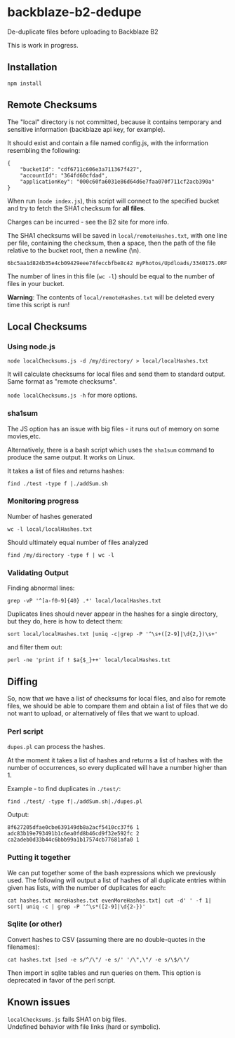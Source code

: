 # backblaze-b2-dedupe
De-duplicate files before uploading to Backblaze B2

This is work in progress.

## Installation

```
npm install
```


## Remote Checksums

The "local" directory is not committed, because it contains temporary and sensitive information (backblaze api key, for example).

It should exist and contain a file named config.js, with the information resembling the following:

```
{
	"bucketId": "cdf6711c606e3a711367f427",
	"accountId": "364fd60cfdad",
	"applicationKey": "000c60fa6031e86d64d6e7faa070f711cf2acb390a"
}
```

When run (`node index.js`), this script will connect to the specified bucket and try to fetch the SHA1 checksum for **all files**. 

Charges can be incurred - see the B2 site for more info.

The SHA1 checksums will be saved in `local/remoteHashes.txt`, with one line per file, containing the checksum, then a space, then the path of the file relative to the bucket root, then a newline (\n).

```
6bc5aa1d824b35e4cb09429eee74feccbfbe8c42 myPhotos/Updloads/3340175.ORF
```

The number of lines in this file (`wc -l`) should be equal to the number of files in your bucket.

**Warning**: The contents of `local/remoteHashes.txt` will be deleted every time this script is run!

## Local Checksums

### Using node.js

```
node localChecksums.js -d /my/directory/ > local/localHashes.txt
```

It will calculate checksums for local files and send them to standard output. Same format as "remote checksums".

`node localChecksums.js -h` for more options.


### sha1sum

The JS option has an issue with big files - it runs out of memory on some movies,etc.

Alternatively, there is a bash script which uses the `sha1sum` command to produce the same output. It works on Linux.

It takes a list of files and returns hashes:

```
find ./test -type f |./addSum.sh
```

### Monitoring progress

Number of hashes generated
```
wc -l local/localHashes.txt
```

Should ultimately equal number of files analyzed
```
find /my/directory -type f | wc -l
```

### Validating Output

Finding abnormal lines:
```
grep -vP '^[a-f0-9]{40} .*' local/localHashes.txt
```

Duplicates lines should never appear in the hashes for a single directory, but they do, here is how to detect them:
```
sort local/localHashes.txt |uniq -c|grep -P '^\s+([2-9]|\d{2,})\s+'
```

and filter them out:
```
perl -ne 'print if ! $a{$_}++' local/localHashes.txt
```

## Diffing

So, now that we have a list of checksums for local files, and also for remote files, we should be able to compare them and obtain a list of files that we do not want to upload, or alternatively of files that we want to upload.

### Perl script

`dupes.pl` can process the hashes.

At the moment it takes a list of hashes and returns a list of hashes with the number of occurrences, so every duplicated will have a number higher than 1.

Example - to find duplicates in `./test/`:
```
find ./test/ -type f|./addSum.sh|./dupes.pl
```

Output:
```
8f627205dfae0cbe639149db8a2acf5410cc37f6 1
adc83b19e793491b1c6ea0fd8b46cd9f32e592fc 2
ca2adeb0d33b44c6bbb99a1b17574cb77681afa0 1
```

### Putting it together

We can put together some of the bash expressions which we previously used. The following will output a list of hashes of all duplicate entries within given has lists, with the number of duplicates for each:

```
cat hashes.txt moreHashes.txt evenMoreHashes.txt| cut -d' ' -f 1| sort| uniq -c | grep -P '^\s*([2-9]|\d{2-})'
```

### Sqlite (or other)

Convert hashes to CSV (assuming there are no double-quotes in the filenames):
```
cat hashes.txt |sed -e s/^/\"/ -e s/' '/\",\"/ -e s/\$/\"/
```

Then import in sqlite tables and run queries on them. This option is deprecated in favor of the perl script.

## Known issues

`localChecksums.js` fails SHA1 on big files.  
Undefined behavior with file links (hard or symbolic).